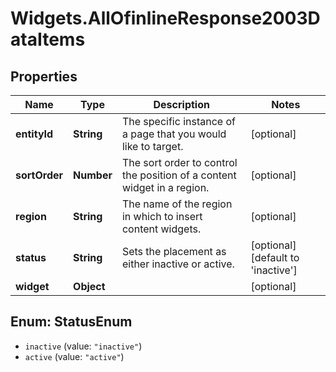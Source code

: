# Widgets.AllOfinlineResponse2003DataItems

## Properties
Name | Type | Description | Notes
------------ | ------------- | ------------- | -------------
**entityId** | **String** | The specific instance of a page that you would like to target. | [optional] 
**sortOrder** | **Number** | The sort order to control the position of a content widget in a region. | [optional] 
**region** | **String** | The name of the region in which to insert content widgets. | [optional] 
**status** | **String** | Sets the placement as either inactive or active. | [optional] [default to &#x27;inactive&#x27;]
**widget** | **Object** |  | [optional] 

<a name="StatusEnum"></a>
## Enum: StatusEnum

* `inactive` (value: `"inactive"`)
* `active` (value: `"active"`)

